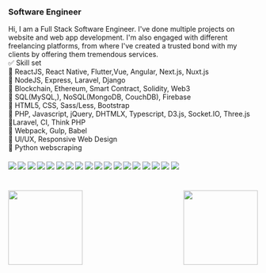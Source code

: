 
### Software Engineer

Hi, I am a Full Stack Software Engineer. 
I've done multiple projects on website and web app development. I'm also engaged with different freelancing platforms, from where I've created a trusted bond with my clients by offering them tremendous services.   
✅  Skill set <br>
🔹 ReactJS, React Native, Flutter,Vue, Angular, Next.js, Nuxt.js<br>
🔹 NodeJS, Express, Laravel, Django<br>
🔹 Blockchain, Ethereum, Smart Contract, Solidity, Web3<br>
🔹 SQL(MySQL,), NoSQL(MongoDB, CouchDB), Firebase<br>
🔹 HTML5, CSS, Sass/Less, Bootstrap<br>
🔹 PHP, Javascript, jQuery, DHTMLX, Typescript, D3.js, Socket.IO, Three.js<br>
🔹Laravel, CI, Think PHP<br>
🔹 Webpack, Gulp, Babel<br>
🔹 UI/UX, Responsive Web Design<br>
🔹 Python webscraping<br>

####      ![](https://img.shields.io/badge/Vue-blue) ![](https://img.shields.io/badge/Nuxt-blue) ![](https://img.shields.io/badge/React-blue)  ![](https://img.shields.io/badge/Next-blue) ![](https://img.shields.io/badge/Node-blue) ![](https://img.shields.io/badge/Django-blue) ![](https://img.shields.io/badge/Flask-blue) ![](https://img.shields.io/badge/Database-blue) ![](https://img.shields.io/badge/Tailwind-blue) ![](https://img.shields.io/badge/AWS-blue) ![](https://img.shields.io/badge/Web3-blue) ![](https://img.shields.io/badge/Blockchain-blue) ![](https://img.shields.io/badge/Ethereum-blue) ![](https://img.shields.io/badge/Solidity-blue)  ![](https://img.shields.io/badge/Aptos-blue) ![](https://img.shields.io/badge/Solana-blue) ![](https://img.shields.io/badge/Tezos-blue) ![](https://img.shields.io/badge/Smart%Contract-blue)
<h1 align="center"></h1>
<img align="left" height="150px" src="https://github-readme-stats.vercel.app/api?username=Artem0328&show_icons=true&count_private=true&theme=algolia"/>
<img align="right" height="150px" src="https://github-readme-stats.vercel.app/api/top-langs/?username=Artem0328&layout=compact&theme=algolia&count_private=true" /> 
<img height="150px" />
<br/>  
